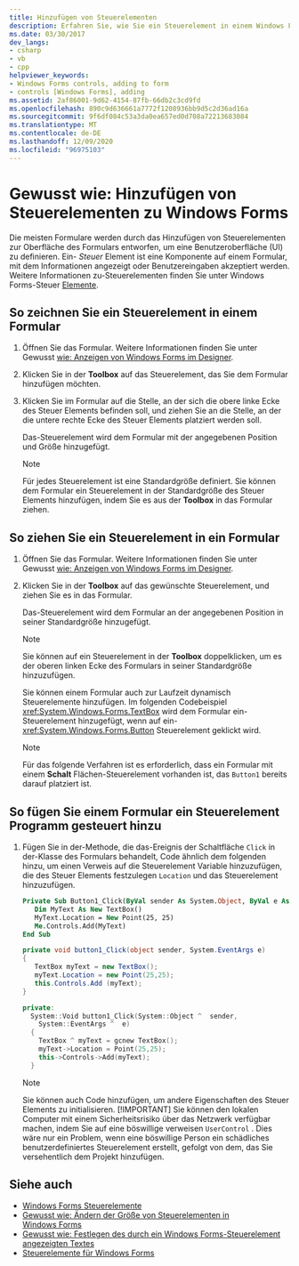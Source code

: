 ```yaml
---
title: Hinzufügen von Steuerelementen
description: Erfahren Sie, wie Sie ein Steuerelement in einem Windows Form zeichnen. Ein-Steuerelement ist eine Komponente in einem Formular, das Sie verwenden können, um Informationen anzuzeigen oder Benutzereingaben zu akzeptieren.
ms.date: 03/30/2017
dev_langs:
- csharp
- vb
- cpp
helpviewer_keywords:
- Windows Forms controls, adding to form
- controls [Windows Forms], adding
ms.assetid: 2af86001-9d62-4154-87fb-66db2c3cd9fd
ms.openlocfilehash: 890c9d636661a7772f1208936bb9d5c2d36ad16a
ms.sourcegitcommit: 9f6df084c53a3da0ea657ed0d708a72213683084
ms.translationtype: MT
ms.contentlocale: de-DE
ms.lasthandoff: 12/09/2020
ms.locfileid: "96975103"
---
```

# <a name="how-to-add-controls-to-windows-forms"></a>Gewusst wie: Hinzufügen von Steuerelementen zu Windows Forms

Die meisten Formulare werden durch das Hinzufügen von Steuerelementen zur Oberfläche des Formulars entworfen, um eine Benutzeroberfläche (UI) zu definieren. Ein- *Steuer* Element ist eine Komponente auf einem Formular, mit dem Informationen angezeigt oder Benutzereingaben akzeptiert werden. Weitere Informationen zu-Steuerelementen finden Sie unter Windows Forms-Steuer [Elemente](index.md).

## <a name="to-draw-a-control-on-a-form"></a>So zeichnen Sie ein Steuerelement in einem Formular

1. Öffnen Sie das Formular. Weitere Informationen finden Sie unter Gewusst [wie: Anzeigen von Windows Forms im Designer](/previous-versions/visualstudio/visual-studio-2010/w5yd62ts(v=vs.100)).

2. Klicken Sie in der **Toolbox** auf das Steuerelement, das Sie dem Formular hinzufügen möchten.

3. Klicken Sie im Formular auf die Stelle, an der sich die obere linke Ecke des Steuer Elements befinden soll, und ziehen Sie an die Stelle, an der die untere rechte Ecke des Steuer Elements platziert werden soll.

    Das-Steuerelement wird dem Formular mit der angegebenen Position und Größe hinzugefügt.

    > [!NOTE]
    > Für jedes Steuerelement ist eine Standardgröße definiert. Sie können dem Formular ein Steuerelement in der Standardgröße des Steuer Elements hinzufügen, indem Sie es aus der **Toolbox** in das Formular ziehen.

## <a name="to-drag-a-control-to-a-form"></a>So ziehen Sie ein Steuerelement in ein Formular

1. Öffnen Sie das Formular. Weitere Informationen finden Sie unter Gewusst [wie: Anzeigen von Windows Forms im Designer](/previous-versions/visualstudio/visual-studio-2010/w5yd62ts(v=vs.100)).

2. Klicken Sie in der **Toolbox** auf das gewünschte Steuerelement, und ziehen Sie es in das Formular.

    Das-Steuerelement wird dem Formular an der angegebenen Position in seiner Standardgröße hinzugefügt.

    > [!NOTE]
    > Sie können auf ein Steuerelement in der **Toolbox** doppelklicken, um es der oberen linken Ecke des Formulars in seiner Standardgröße hinzuzufügen.

    Sie können einem Formular auch zur Laufzeit dynamisch Steuerelemente hinzufügen. Im folgenden Codebeispiel <xref:System.Windows.Forms.TextBox> wird dem Formular ein-Steuerelement hinzugefügt, wenn auf ein- <xref:System.Windows.Forms.Button> Steuerelement geklickt wird.

    > [!NOTE]
    > Für das folgende Verfahren ist es erforderlich, dass ein Formular mit einem **Schalt** Flächen-Steuerelement vorhanden ist, das `Button1` bereits darauf platziert ist.

## <a name="to-add-a-control-to-a-form-programmatically"></a>So fügen Sie einem Formular ein Steuerelement Programm gesteuert hinzu

1. Fügen Sie in der-Methode, die das-Ereignis der Schaltfläche `Click` in der-Klasse des Formulars behandelt, Code ähnlich dem folgenden hinzu, um einen Verweis auf die Steuerelement Variable hinzuzufügen, die des Steuer Elements festzulegen `Location` und das Steuerelement hinzuzufügen.

    ```vb
    Private Sub Button1_Click(ByVal sender As System.Object, ByVal e As System.EventArgs) Handles Button1.Click
       Dim MyText As New TextBox()
       MyText.Location = New Point(25, 25)
       Me.Controls.Add(MyText)
    End Sub
    ```

    ```csharp
    private void button1_Click(object sender, System.EventArgs e)
    {
       TextBox myText = new TextBox();
       myText.Location = new Point(25,25);
       this.Controls.Add (myText);
    }
    ```

    ```cpp
    private:
      System::Void button1_Click(System::Object ^  sender,
        System::EventArgs ^  e)
      {
        TextBox ^ myText = gcnew TextBox();
        myText->Location = Point(25,25);
        this->Controls->Add(myText);
      }
    ```

    > [!NOTE]
    > Sie können auch Code hinzufügen, um andere Eigenschaften des Steuer Elements zu initialisieren.
    > [!IMPORTANT]
    > Sie können den lokalen Computer mit einem Sicherheitsrisiko über das Netzwerk verfügbar machen, indem Sie auf eine böswillige verweisen `UserControl` . Dies wäre nur ein Problem, wenn eine böswillige Person ein schädliches benutzerdefiniertes Steuerelement erstellt, gefolgt von dem, das Sie versehentlich dem Projekt hinzufügen.

## <a name="see-also"></a>Siehe auch

- [Windows Forms Steuerelemente](index.md)
- [Gewusst wie: Ändern der Größe von Steuerelementen in Windows Forms](how-to-resize-controls-on-windows-forms.md)
- [Gewusst wie: Festlegen des durch ein Windows Forms-Steuerelement angezeigten Textes](how-to-set-the-text-displayed-by-a-windows-forms-control.md)
- [Steuerelemente für Windows Forms](controls-to-use-on-windows-forms.md)
